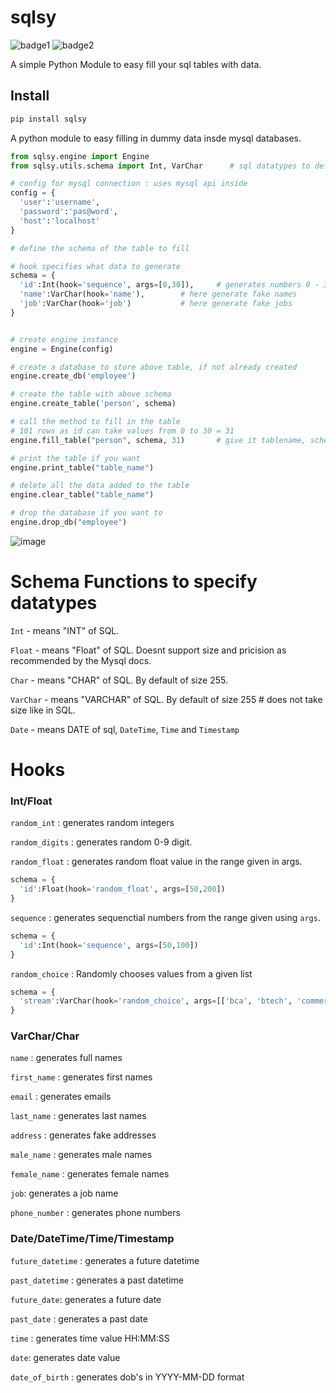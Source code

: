 # sqlsy
![badge1](https://img.shields.io/static/v1?label=python%203&message=SQL&color=blue)
![badge2](https://img.shields.io/static/v1?label=easy&message=install&color=green)

A simple Python Module to easy fill your sql tables with data.

## Install
```bash
pip install sqlsy
```

A python module to easy filling in dummy data insde mysql databases.

```python
from sqlsy.engine import Engine
from sqlsy.utils.schema import Int, VarChar      # sql datatypes to define schema

# config for mysql connection : uses mysql api inside
config = {
  'user':'username',
  'password':'pas@word',
  'host':'localhost'
}

# define the schema of the table to fill

# hook specifies what data to generate
schema = {
  'id':Int(hook='sequence', args=[0,30]),     # generates numbers 0 - 30 including 30
  'name':VarChar(hook='name'),        # here generate fake names
  'job':VarChar(hook='job')           # here generate fake jobs
}


# create engine instance
engine = Engine(config)

# create a database to store above table, if not already created
engine.create_db('employee')

# create the table with above schema
engine.create_table('person', schema)

# call the method to fill in the table
# 101 rows as id can take values from 0 to 30 = 31
engine.fill_table("person", schema, 31)       # give it tablename, schema of table and no of rows.

# print the table if you want
engine.print_table("table_name")

# delete all the data added to the table
engine.clear_table("table_name")

# drop the database if you want to
engine.drop_db("employee")
```

![image](https://user-images.githubusercontent.com/76217003/230254219-aafe049f-93cd-45ff-ab97-22d960785add.png)


# Schema Functions to specify datatypes
`Int` - means "INT" of SQL.

`Float` - means "Float" of SQL. Doesnt support size and pricision as recommended by the Mysql docs.

`Char` - means "CHAR" of SQL. By default of size 255.

`VarChar` - means "VARCHAR" of SQL. By default of size 255 # does not take size like in SQL.

`Date` - means DATE of sql, `DateTime`, `Time` and `Timestamp`


# Hooks
### Int/Float
`random_int` : generates random integers

`random_digits` : generates random 0-9 digit.

`random_float` : generates random float value in the range given in args.

```python
schema = {
  'id':Float(hook='random_float', args=[50,200])
}
```

`sequence` : generates sequenctial numbers from the range given using `args`.

```python
schema = {
  'id':Int(hook='sequence', args=[50,100])
}
```

`random_choice` : Randomly chooses values from a given list
```python
schema = {
  'stream':VarChar(hook='random_choice', args=[['bca', 'btech', 'commerce', 'mtech']])
}
```

### VarChar/Char
`name` : generates full names

`first_name` : generates first names

`email` : generates emails

`last_name` : generates last names

`address` : generates fake addresses

`male_name` : generates male names

`female_name` : generates female names

`job`: generates a job name

`phone_number` : generates phone numbers


### Date/DateTime/Time/Timestamp

`future_datetime` : generates a future datetime

`past_datetime` : generates a past datetime

`future_date`: generates a future date

`past_date` : generates a past date

`time` : generates time value HH:MM:SS

`date`: generates date value

`date_of_birth` : generates dob's in YYYY-MM-DD format
